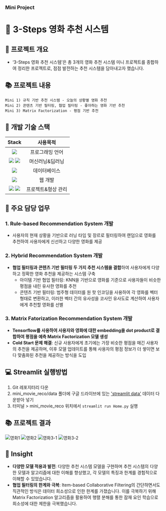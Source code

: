 ### Mini Project
# 🎥 3-Steps 영화 추천 시스템

## 📂 프로젝트 개요
- ‘3-Steps 영화 추천 시스템’은 총 3개의 영화 추천 시스템 미니 프로젝트를 종합하여 정리한 프로젝트로, 점점 발전하는 추천 시스템을 담아내고자 했습니다.

## 📚 프로젝트 내용
```
Mini 1) 규칙 기반 추천 시스템 - 오늘의 상황별 영화 추천
Mini 2) 콘텐츠 기반 필터링, 협업 필터링 - 좋아하는 영화 기반 추천
Mini 3) Matrix Factorization - 평점 기반 추천
```

## 🔨 개발 기술 스택
|Stack|사용목적|
|:---:|:---:|
|<img src="https://img.shields.io/badge/python-3776AB?style=for-the-badge&logo=python&logoColor=white">|프로그래밍 언어|
|<img src="https://img.shields.io/badge/scikitlearn-F7931E?style=for-the-badge&logo=scikitlearn&logoColor=white"> <img src="https://img.shields.io/badge/tensorflow-FF6F00?style=for-the-badge&logo=tensorflow&logoColor=white">|머신러닝&딥러닝|
|<img src="https://img.shields.io/badge/mysql-4479A1?style=for-the-badge&logo=mysql&logoColor=white">|데이터베이스|
|<img src="https://img.shields.io/badge/streamlit-FF4B4B?style=for-the-badge&logo=streamlit&logoColor=white">|웹 개발|
|<img src="https://img.shields.io/badge/github-181717?style=for-the-badge&logo=github&logoColor=white"> <img src="https://img.shields.io/badge/git-F05032?style=for-the-badge&logo=git&logoColor=white">|프로젝트&형상 관리|

## 🙋 주요 담당 업무

### 1. Rule-based Recommendation System 개발
- 사용자의 현재 상황을 기반으로 러닝 타임 및 장르로 필터링하여 랜덤으로 영화를 추천하여 사용자에게 신선하고 다양한 영화를 제공

### 2. Hybrid Recommendation System 개발
- **협업 필터링과 콘텐츠 기반 필터링 두 가지 추천 시스템을 결합**하여 사용자에게 다양하고 정확한 영화 추천을 제공하는 시스템 구축
    - 아이템 기반 협업 필터링: KNN을 기반으로 영화를 기준으로 사용자들이 비슷한 평점을 내린 유사한 영화를 추천
    - 콘텐츠 기반 필터링: 범주형 데이터를 원 핫 인코딩을 사용하여 각 영화를 벡터 형태로 변환하고, 이러한 벡터 간의 유사성을 코사인 유사도로 계산하여 사용자에게 추천할 영화를 선별

### 3. Matrix Fatorization Recommendation System 개발
- **Tensorflow를 사용하여 사용자와 영화에 대한 embedding을 dot product로 결합하여 평점을 예측 Matrix Factorization 모델 생성**
- **Cold Start 문제 해결**: 신규 사용자에게 초기에는 가장 비슷한 평점을 매긴 사용자의 추천을 제공하며, 이후 모델 업데이트를 통해 사용자의 평점 정보가 더 쌓이면 보다 맞춤화된 추천을 제공하는 방식을 도입

## 💻 Streamlit 실행방법
1. Git 레포지터리 다운
2. mini_movie_reco/data 폴더에 구글 드라이브에 있는 ['streamlit data'](https://drive.google.com/file/d/1PTW_TQKn8R1ui3JDHmNxPpb8vG1v0fFa/view?usp=sharing) 데이터 다운받아 넣기
3. 터미널 > mini_movie_reco 위치에서 ```streamlit run Home.py``` 실행

## 📚 프로젝트 결과
![영화1](https://github.com/pulpo125/mini_Movie_Reco/assets/118874524/7eb7f9be-9c2d-4be2-a6f8-d7236d542de2)
![영화2](https://github.com/pulpo125/mini_Movie_Reco/assets/118874524/ae38723b-b544-4610-b8dd-8cc71a614dcc)
![영화3-1](https://github.com/pulpo125/mini_Movie_Reco/assets/118874524/7d85460f-43fe-44d0-a684-0d1c6c88289c)
![영화3-2](https://github.com/pulpo125/mini_Movie_Reco/assets/118874524/0ca6565f-8c4c-447c-ac18-d6f03c4f13f6)

## 👀 Insight
- **다양한 모델 적용과 발전**: 다양한 추천 시스템 모델을 구현하며 추천 시스템의 다양한 모델과 알고리즘에 대한 이해를 향상했고, 각 모델의 특징과 한계를 경험적으로 이해할 수 있었습니다.
- **협업 필터링의 한계와 극복**: Item-based Collaborative Filtering의 간단하면서도 직관적인 방식은 데이터 희소성으로 인한 한계를 가졌습니다. 이를 극복하기 위해 Matrix Factorization 알고리즘을 활용하여 행렬 분해를 통한 잠재 요인 학습으로 희소성에 대한 제한을 극복했습니다.
